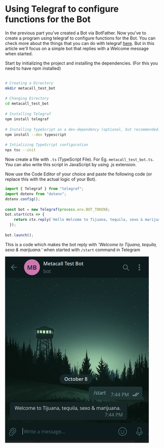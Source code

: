 # Using Telegraf to configure functions for the Bot

In the previous part you've created a Bot via BotFather. Now you've to create a program using telegraf to configure functions for the Bot. You can check more about the things that you can do with telegraf [here](https://github.com/feathers-studio/telegraf-docs). But in this article we'll focus on a simple bot that replies with a Welcome message when started. 

Start by initializing the project and installing the dependencies. (For this you need to have npm installed)

```sh

# Creating a Directory 
mkdir metacall_test_bot

# Changing Directory
cd metacall_test_bot

# Installing Telegraf
npm install telegraf

# Installing TypeScript as a dev-dependency (optional, but recommended)
npm install --dev typescript

# Intializing TypeScript configuration
npx tsc --init

```

Now create a file with `.ts` (TypeScript File). For Eg. `metacall_test_bot.ts`. You can also write this script in JavaScript by using .js extension.

Now use the Code Editor of your choice and paste the following code (or replace this with the actual logic of your Bot).

```ts
import { Telegraf } from "telegraf";
import dotenv from "dotenv";
dotenv.config();

const bot = new Telegraf(process.env.BOT_TOKEN);
bot.start(ctx => {
    return ctx.reply(`Hello Welcome to Tijuana, tequila, sexo & marijuana.`);
  });
  
bot.launch();
```

This is a code which makes the bot reply with _'Welcome to Tijuana, tequila, sexo & marijuana.'_ when started with `/start` command in Telegram

![](./Metacall_Welcome.png)
